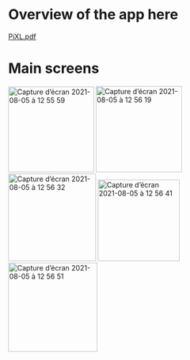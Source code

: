# Overview of the app here
[PiXL.pdf](https://github.com/manuelc98/portfolio/files/6938029/PiXL.pdf)

# Main screens
<img width="173" alt="Capture d’écran 2021-08-05 à 12 55 59" src="https://user-images.githubusercontent.com/46032930/128339184-5a2fe18b-3ec3-413f-af9b-5aa1c960edca.png">

<img width="174" alt="Capture d’écran 2021-08-05 à 12 56 19" src="https://user-images.githubusercontent.com/46032930/128339207-38b2c89b-887a-4ffe-a29b-30e123728d49.png">

<img width="177" alt="Capture d’écran 2021-08-05 à 12 56 32" src="https://user-images.githubusercontent.com/46032930/128339223-8e17b4dc-1869-4a4f-b261-98f98044ab59.png">

<img width="165" alt="Capture d’écran 2021-08-05 à 12 56 41" src="https://user-images.githubusercontent.com/46032930/128339232-8353975b-45bc-408d-b3ba-f8ed816083cd.png">

<img width="180" alt="Capture d’écran 2021-08-05 à 12 56 51" src="https://user-images.githubusercontent.com/46032930/128339245-c97811ed-3660-44aa-b349-eeb0e99ce132.png">

